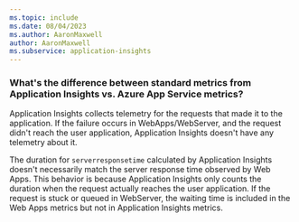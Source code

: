 ```yaml
---
ms.topic: include
ms.date: 08/04/2023
ms.author: AaronMaxwell
author: AaronMaxwell
ms.subservice: application-insights
---
```


### What's the difference between standard metrics from Application Insights vs. Azure App Service metrics?

Application Insights collects telemetry for the requests that made it to the application. If the failure occurs in WebApps/WebServer, and the request didn't reach the user application, Application Insights doesn't have any telemetry about it.

The duration for `serverresponsetime` calculated by Application Insights doesn't necessarily match the server response time observed by Web Apps. This behavior is because Application Insights only counts the duration when the request actually reaches the user application. If the request is stuck or queued in WebServer, the waiting time is included in the Web Apps metrics but not in Application Insights metrics.

